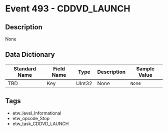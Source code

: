 # Event 493 - CDDVD_LAUNCH

## Description
None

## Data Dictionary
|Standard Name|Field Name|Type|Description|Sample Value|
|---|---|---|---|---|
|TBD|Key|UInt32|None|`None`|

## Tags
* etw_level_Informational
* etw_opcode_Stop
* etw_task_CDDVD_LAUNCH